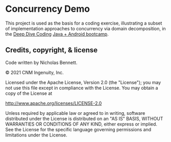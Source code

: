 # Concurrency Demo

This project is used as the basis for a coding exercise, illustrating a subset of implementation approaches to concurrency via domain decomposition, in the
[Deep Dive Coding](https://deepdivecoding.com/)
[Java + Android bootcamp](https://deepdivecoding.com/java-android/).

## Credits, copyright, & license

Code written by Nicholas Bennett.

&copy; 2021 CNM Ingenuity, Inc.

Licensed under the Apache License, Version 2.0 (the "License");
you may not use this file except in compliance with the License.
You may obtain a copy of the License at

<http://www.apache.org/licenses/LICENSE-2.0>

Unless required by applicable law or agreed to in writing, software
distributed under the License is distributed on an "AS IS" BASIS,
WITHOUT WARRANTIES OR CONDITIONS OF ANY KIND, either express or implied.
See the License for the specific language governing permissions and
limitations under the License.
